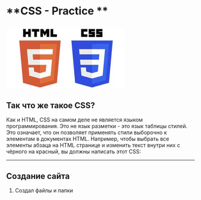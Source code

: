 # **CSS - Practice **
![html-logo](/assets/img/logo.jpeg)
---

## <b>Так что же такое CSS? </b>
Как и HTML, CSS на самом деле не является языком программирования. Это не язык разметки - это язык таблицы стилей. Это означает, что он позволяет применять стили выборочно к элементам в документах HTML. Например, чтобы выбрать все элементы абзаца на HTML странице и изменить текст внутри них с чёрного на красный, вы должны написать этот CSS:

  ---
  ## <b>Создание сайта </b>
  1) Создал файлы и папки    
  
